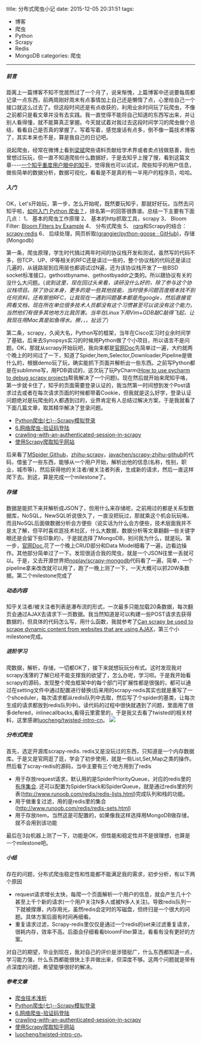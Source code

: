 title: 分布式爬虫小记
date: 2015-12-05 20:31:51
tags:
- 博客
- 爬虫
- Python
- Scrapy
- Redis
- MongoDB
categories: 爬虫
---
##### 前言
距离上一篇博客不知不觉居然过了一个月了，说来惭愧，上篇博客中还说要每周都记录一点东西，前两周刚好周末有点事情加上自己还是懒惰了点，心里给自己一个接口就这么过去了。但这段时间还是有点收获的，利用业余时间玩了玩爬虫，不像之前都只是看文章并没有去实践。我一直觉得不能将自己知道的东西写出来，并让别人看得懂，就不能算真正掌握。今天就试着对我过去这段时间学习的爬虫做个总结，看看自己是否真的掌握了。写着写着，感觉废话有点多，倒不像一篇技术博客了，其实本来也不是，算是我自己的日记吧。

说起爬虫，经常在微博上看到[梁斌](http://weibo.com/pennyliang)爬些语料贡献给学术界或者卖点钱做慈善，我也曾想过玩玩，但一直不知道爬些什么数据好，于是去知乎上搜了搜，看到这篇文章----[一个知乎重度用户眼中的知乎](http://xlzd.me/2015/09/12/zhihu)，觉得我也可以试试，爬些知乎的用户信息，做些简单的数据分析，数据可视化，看看是不是真的有一半用户的程序员，哈哈<!--more-->。
##### 入门
OK，Let's开始玩，第一步，怎么开始呢，既然要玩知乎，那就好好玩，当然去问知乎啦，[如何入门 Python 爬虫？](http://www.zhihu.com/question/20899988)，排名第一的回答很靠谱。总结一下主要有下面几点：
	1、 基本的爬虫工作原理
	2、 基本的http抓取工具，scrapy
	3、 Bloom Filter: [Bloom Filters by Example](http://billmill.org/bloomfilter-tutorial/)
	4、 分布式爬虫
	5、 [rqrq](https://github.com/nvie/rqrq)和Scrapy的结合：[scrapy-redis](https://github.com/darkrho/scrapy-redis)
	6、 后续处理，网页析取[(grangier/python-goose · GitHub)](https://github.com/grangier/python-goose)，存储(Mongodb)
    
第一条，爬虫原理，学生时代搞过两年时间的协议栈开发和测试，虽然写的代码不多，但TCP、UP、IP等相关的RFC还是读过一些的，整个协议栈的代码还是读过几遍的，从链路层到应用层也都调试过N遍，还为该协议栈开发了一些BSD socket标准接口，gethostbyname、gethostbyaddr之类的。所以跟协议有关的没什么大问题。(*说到这里，现在回过头来看，读研没什么好的，除了参与这个协议栈项目。除了协议本身，更多的是一些其他技能，当时很多问题百度根本找不到任何资料，还有那些RFC，让我现在一遇到问题基本都是先google，然后直接官网看文档，现在所在单位很多技术人员都没有这个习惯甚至可以说没有这个能力，当然他们有很多其他地方比我厉害。当年在Linux下用Vim+GDB敲C敲得飞起，让我现在用Mac真是如鱼得水。擦，，，扯远了*）

第二条，scrapy，久闻大名，Python写的框架，当年在Cisco实习时业余时间学了基础，后来去Synopsys实习的时候用Python做了个小项目，所以语言不是问题。OK，那就从scrapy开始玩吧，我向来都是[官网Doc](http://doc.scrapy.org/en/master/)先简单过一遍，大约就两个晚上的时间过了一下，知道了Spider,Item,Selector,Downloader,Pipeline是做什么的，根据demo玩了玩，确实能抓下页面并解析出一些东西。之前写Python都是在sublimme写，用PDB调试的，这次玩了玩PyCharm([How to use pycharm to debug scrapy projects](http://stackoverflow.com/questions/21788939/how-to-use-pycharm-to-debug-scrapy-projects)帮我解决了一个问题)。现在然后就开始来爬知乎咯，第一步就卡住了，知乎的页面需要登录认证的，我当然第一时间想到发个Post请求过去或者在每次请求页面的时候都带着Cookie，但我就是这么好学，登录认证问题绝对是玩爬虫的人都遇到过的，业界肯定有人总结过解决方案，于是我就看了下面几篇文章，取其精华解决了登录问题。
* [Python爬虫(七)--Scrapy模拟登录](http://www.jianshu.com/p/b7f41df6202d)
* [6.网络爬虫-验证码登陆](http://www.lining0806.com/6-%E7%BD%91%E7%BB%9C%E7%88%AC%E8%99%AB-%E9%AA%8C%E8%AF%81%E7%A0%81%E7%99%BB%E9%99%86/)
* [crawling-with-an-authenticated-session-in-scrapy](http://stackoverflow.com/questions/5851213/crawling-with-an-authenticated-session-in-scrapy)
* [使用Scrapy爬取知乎网站](http://blog.javachen.com/2014/06/08/using-scrapy-to-cralw-zhihu.html)

后来看了[MSpider Github](https://github.com/manning23/MSpider)，[zhihu-scrapy](https://github.com/immzz/zhihu-scrapy)，[javachen/scrapy-zhihu-github](https://github.com/javachen/scrapy-zhihu-github)的代码，借鉴了一些东西，能够从一个用户开始，解析出他的信息(名称，性别，职业，城市等)，然后获得他的关注者/被关注者列表，生成新的请求，然后一直这样爬下去。到这，算是完成一个milestone了。
##### 存储
数据是能抓下来并解析成JSON了，但用什么来存储呢，之前用过的都是关系型数据库，NoSQL，NewSQL听说很久了，一直没把玩过，那就乘这个机会玩玩咯，而且NoSQL后面做数据分析会方便些（说实话为什么会方便些，技术层面我并不是太了解，但平时喜欢逛技术社区，什么大数据，数据分析等文章翻翻一些关键字眼还是会留下些印象的）。于是就选择了MongoDB，别问我为什么，就是玩。第一步，[官网Doc](https://docs.mongodb.org/manual/),花了一个晚上CRUD部分和Data Model细看了一遍，边看边操作。其他部分简单过了一下。发现很适合我的爬虫，就是一个JSON往里一丢就可以。于是，又去开源世界把[noplay/scrapy-mongodb](https://github.com/noplay/scrapy-mongodb)代码看了一遍，简单，一个pipeline拿来改改就可以用了，跑了一晚上测了一下，一天大概可以抓20W条数据。第二个milestone完成了
##### 动态内容
知乎关注者/被关注者列表是瀑布流的形式，一次最多只能加载20条数据，每次翻页会通过AJAX去请求下一页数据。我当然知道是可以构建一些POST请求去获得数据的，但具体的代码怎么写，用什么函数，我就参考了[Can scrapy be used to scrape dynamic content from websites that are using AJAX](http://stackoverflow.com/questions/8550114/can-scrapy-be-used-to-scrape-dynamic-content-from-websites-that-are-using-ajax)，第三个小milestone完成。
##### 进阶学习
爬数据，解析，存储，一切都OK了，接下来就想玩玩分布式。这时发现我对scrapy浅薄的了解已经不能支撑我的欲望了，怎么办呢，学习呗。于是我开始看scrapy的源码，发现整个爬虫框架中的每个部门可扩展性都是很强的，都可以通过在setting文件中通过配置进行替换(后来用的scrapy-redis其实也就是重写了一个shceduler，每次请求都从redis队列中去取，然后写了个spider的基类，让每次生成的请求都放到redis队列中)。读代码的过程中很快就遇到了问题，里面用了很多defered，inlinecallbacks,看得云里雾里的，于是我又去看了twisted的相关材料，这里感谢[luocheng/twisted-intro-cn](https://github.com/luocheng/twisted-intro-cn)。
![](http://www.biaodianfu.com/wp-content/uploads/2011/07/scrapy_architecture.png)
##### 分布式爬虫
首先，选定开源库scrapy-redis. redis又是没玩过的东西，只知道是一个内存数据库。于是又是官网逛了逛，学会了初步使用，就是一些List,Set,Map之类的操作。然后看了scray-redis的源码，当中主要有三个地方用到了redis
*	用于存放request请求，默认用的是SpiderPriorityQueue，对应的redis里的[有序集合](http://www.runoob.com/redis/redis-sorted-sets.html). 还可以配置为SpiderStack和SpiderQueue，就是通过redis里的列表(http://www.runoob.com/redis/redis-lists.html)完成队列和栈的功能。
*	用于做重复过滤，用的是redis里的集合(http://www.runoob.com/redis/redis-sets.html)
*	用于存放item，当然这是可配置的，如果像我这样选择用MongoDB做存储，就不会用到该功能

最后在3台机器上测了一下，功能是OK，但性能和稳定性并不是很理想，也算是一个milestone吧。

##### 小结
存在的问题，分布式爬虫稳定性和性能都不能满足我的需求，初步分析，有以下两个原因
* request请求增长太快，每爬一个页面解析一个用户的信息，就会产生几十个甚至上千个新的请求(一个用户关注N多人或被N多人关注)。导致redis队列一下就被撑爆，内存用光，虽然redis会定时的写磁盘，但终归是一个很大的问题。具体方案后面有时间再细看。
* 重复请求过滤，Scrapy-redis里仅仅是通过一个redis的set来过滤重复请求，很耗内存，效率不高。后面会仔细看看bloomFilter算法，看看有没有更好的方案。

对自己的期望，毕业到现在，我对自己的评价是涉猎挺广，什么东西都知道一点，学习能力强，什么东西都能很快上手并做出来，但深度不够。这两个问题就是带有点深度的问题，希望能够很好的解决。

##### 参考文章
* [爬虫技术浅析](http://drops.wooyun.org/tips/3915)
* [Python爬虫(七)--Scrapy模拟登录](http://www.jianshu.com/p/b7f41df6202d)
* [6.网络爬虫-验证码登陆](http://www.lining0806.com/6-%E7%BD%91%E7%BB%9C%E7%88%AC%E8%99%AB-%E9%AA%8C%E8%AF%81%E7%A0%81%E7%99%BB%E9%99%86/)
* [crawling-with-an-authenticated-session-in-scrapy](http://stackoverflow.com/questions/5851213/crawling-with-an-authenticated-session-in-scrapy)
* [使用Scrapy爬取知乎网站](http://blog.javachen.com/2014/06/08/using-scrapy-to-cralw-zhihu.html)
* [luocheng/twisted-intro-cn](https://github.com/luocheng/twisted-intro-cn)。
